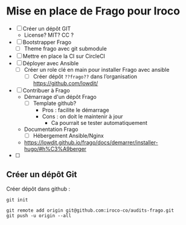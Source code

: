 # Mise en place de Frago pour Iroco

- [ ] Créer un dépôt GIT
  - License? MIT? CC ?
- [ ] Bootstrapper Frago 
  - [ ] Theme frago avec git submodule
- [ ] Mettre en place la CI sur CircleCI
- [ ] Déployer avec Ansible
  - [ ] Créer un role clé en main pour installer Frago avec ansible
    - [ ] Créer dépôt `??frago??` dans l’organisation https://github.com/lowdit/
- [ ] Contribuer à Frago
  - Démarrage d'un dépôt Frago
    - [ ] Template github?
      - Pros : facilite le démarrage
      - Cons : on doit le maintenir à jour
        - Ca pourrait se tester automatiquement  
  - Documentation Frago
    - [ ] Hébergement Ansible/Nginx
  - https://lowdit.github.io/frago/docs/demarrer/installer-hugo/#h%C3%A9berger
- [ ] 

## Créer un dépôt Git

Créer dépôt dans github : 

```shell
git init
```

```shell
git remote add origin git@github.com:iroco-co/audits-frago.git
git push -u origin --all
```
